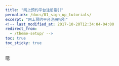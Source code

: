 ```yaml
---
title: "网上预约平台注册指引"
permalink: /docs/01_sign_up_tutorials/
excerpt: "网上预约平台注册指引"
<!-- last_modified_at: 2017-10-20T12:34:04-04:00
redirect_from:
  - /theme-setup/ -->
toc: true
toc_sticky: true
---
```



嗯
<!-- 

1. 嘿在校园网登录[网上预约平台](http://222.200.170.55:8081)
2. 哈选择注册——校内注册
3. 填写相关信息（改了这里鸭）
   ①如在“导师”一栏中搜索不到自己的导师，则填写公共导师 
   ②证件类型选择学生证，证件号码填学号
   ③请牢记自己的用户名和密码，建议将用户名设置成NetID或常用论坛的用户名，以免忘记 
4. 带上校园卡在工作时间内前往303找学生助理审核。如果无法在学生助理的[值班时间](https://neutrino3316.github.io/balyspusys/docs/rota/)内前往303，请参考[常见问题7](https://neutrino3316.github.io/balyspusys/QandA/07/)。审核通过之后就可以上网预约啦。如果有任何问题，如登录不到或者无法预约，请及时向学生助理反馈。 -->
